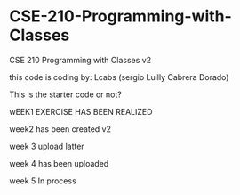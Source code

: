 # CSE-210-Programming-with-Classes
CSE 210 Programming with Classes v2

this code is coding by: Lcabs (sergio Luilly Cabrera Dorado)

This is the starter code or not?

wEEK1 EXERCISE HAS BEEN REALIZED 

week2 has been created v2 

week 3 upload latter

week 4 has been uploaded 

week 5 In process

